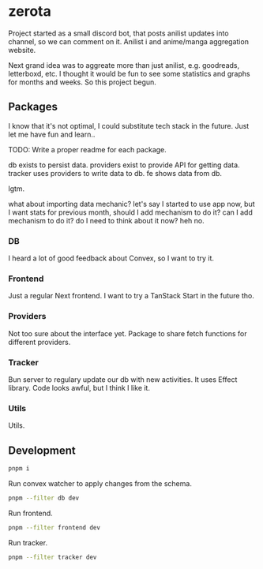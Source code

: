 # zerota

Project started as a small discord bot, that posts anilist updates into channel, so we can comment on it. Anilist i and anime/manga aggregation website.

Next grand idea was to aggreate more than just anilist, e.g. goodreads, letterboxd, etc. I thought it would be fun to see some statistics and graphs for months and weeks. So this project begun.

## Packages

I know that it's not optimal, I could substitute tech stack in the future. Just let me have fun and learn..

TODO: Write a proper readme for each package.

db exists to persist data.
providers exist to provide API for getting data.
tracker uses providers to write data to db.
fe shows data from db.

lgtm.

what about importing data mechanic? let's say I started to use app now, but I want stats for previous month, should I add mechanism to do it? can I add mechanism to do it? do I need to think about it now? heh no.

### DB

I heard a lot of good feedback about Convex, so I want to try it.

### Frontend

Just a regular Next frontend. I want to try a TanStack Start in the future tho.

### Providers

Not too sure about the interface yet. Package to share fetch functions for different providers.

### Tracker

Bun server to regulary update our db with new activities.
It uses Effect library. Code looks awful, but I think I like it.

### Utils

Utils.

## Development

```sh
pnpm i
```

Run convex watcher to apply changes from the schema.

```sh
pnpm --filter db dev
```

Run frontend.

```sh
pnpm --filter frontend dev
```

Run tracker.

```sh
pnpm --filter tracker dev
```
